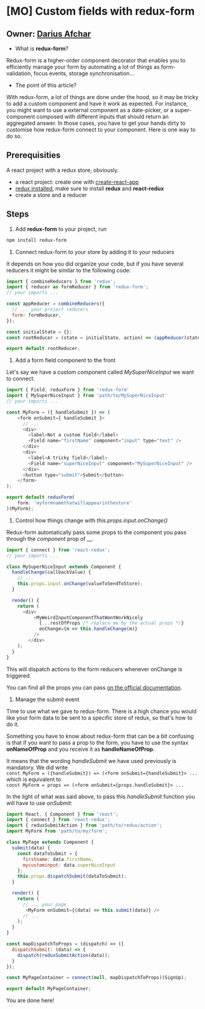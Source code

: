 # \[MO\] Custom fields with redux-form

## Owner: [Darius Afchar](https://github.com/DariusAf)

* What is **redux-form**?

Redux-form is a higher-order component decorator that enables you to efficiently manage your form by automating a lot of things as form-validation, focus events, storage synchronisation...

* The point of this article?

With redux-form, a lot of things are done under the hood, so it may be tricky to add a custom component and have it work as expected. For instance, you might want to use a external component as a date-picker, or a super-component composed with different inputs that should return an aggregated answer. In those cases, you have to get your hands dirty to customise how redux-form connect to your component. Here is one way to do so.

## Prerequisities

A react project with a redux store, obviously.

* a react project: create one with [create-react-app](https://github.com/facebookincubator/create-react-app)
* [redux installed](http://redux.js.org/docs/basics/UsageWithReact.html), make sure to install **redux** and **react-redux**
* create a store and a reducer

## Steps

1. Add **redux-form** to your project, run

```bash
npm install redux-form
```

1. Connect redux-form to your store by adding it to your reducers

It depends on how you did organize your code, but if you have several reducers it might be similar to the following code:

```javascript
import { combineReducers } from 'redux';
import { reducer as formReducer } from 'redux-form';
// your imports ...

const appReducer = combineReducers({
  // ... your project reducers
  form: formReducer,
});

const initialState = {};
const rootReducer = (state = initialState, action) => (appReducer(state, action));

export default rootReducer;
```

1. Add a form field component to the front

Let's say we have a custom component called _MySuperNiceInput_ we want to connect.

```javascript
import { Field, reduxForm } from 'redux-form'
import { MySuperNiceInput } from 'path/to/MySuperNiceInput'
// your imports ...

const MyForm = ({ handleSubmit }) => (
    <form onSubmit={ handleSubmit }>
      // ...
      <div>
        <label>Not a custom field</label>
        <Field name="firstName" component="input" type="text" />
      </div>
      <div>
        <label>A tricky field</label>
        <Field name="superNiceInput" component="MySuperNiceInput" />
      </div>
      <button type="submit">Submit</button>
    </form>
);

export default reduxForm(
    form: 'myformnamethatwillappearinthestore'
)(MyForm);
```

1. Control how things change with _this.props.input.onChange\(\)_

Redux-form automatically pass some props to the component you pass through the _component_ prop of _\_.

```javascript
import { connect } from 'react-redux';
// your imports ...

class MySuperNiceInput extends Component {
  handleChange(callbackValue) {
    // ...
    this.props.input.onChange(valueToSendToStore);
  }

  render() {
    return (
      <div>
          <MyWeirdInputComponentThatWontWorkNicely
            {...restOfProps /* replace me by the actual props */}
            onChange={m => this.handleChange(m)}
          />
        </div>
    );
  }
}
```

This will dispatch actions to the form reducers whenever onChange is triggered.

You can find all the props you can pass [on the official documentation](http://redux-form.com/6.0.0-alpha.4/docs/api/Field.md/).

1. Manage the submit event

Time to use what we gave to redux-form. There is a high chance you would like your form data to be sent to a specific store of redux, so that's how to do it.

Something you have to know about redux-form that can be a bit confusing is that if you want to pass a prop to the form, you have to use the syntax **onNameOfProp** and you receive it as **handleNameOfProp**.

It means that the wording _handleSubmit_ we have used previously is mandatory. We did write  
`const MyForm = ({handleSubmit}) => (<form onSubmit={handleSubmit}> ...`  
which is equivalent to   
`const MyForm = props => (<form onSubmit={props.handleSubmit}> ...`

In the light of what was said above, to pass this _handleSubmit_ function you will have to use _onSubmit_:

```javascript
import React, { Component } from 'react';
import { connect } from 'react-redux';
import { reduxSubmitAction } from 'path/to/redux/action';
import MyForm from 'path/to/my/form';

class MyPage extends Component {
  submit(data) {
    const dataToSubmit = {
      firstname: data.firstName,
      mycustominput: data.superNiceInput
    };
    this.props.dispatchSubmit(dataToSubmit);
  }

  render() {
    return (
      // ... your page
       <MyForm onSubmit={(data) => this.submit(data)} />
      // ...
    );
  }
}

const mapDispatchToProps = (dispatch) => ({
  dispatchSubmit: (data) => {
    dispatch(reduxSubmitAction(data));
  }
});

const MyPageContainer = connect(null, mapDispatchToProps)(SignUp);

export default MyPageContainer;
```

You are done here!

